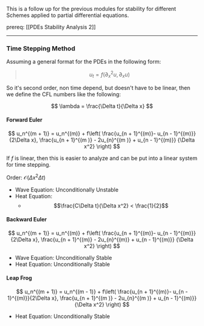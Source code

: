 This is a follow up for the previous modules for stability for different Schemes applied to partial differential equations. 

prereq: [[PDEs Stability Analysis 2]]

---

### Time Stepping Method

Assuming a general format for the PDEs in the following form: 

> $$
> u_t = f(\partial_x^2u, \partial_xu)
> $$

So it's second order, non time depend, but doesn't have to be linear, then we define the CFL numbers like the following: 

$$
\lambda = \frac{\Delta t}{\Delta x}
$$
#### Forward Euler

$$
u_n^{(m + 1)} = u_n^{(m)} + 
f\left(
	\frac{u_{n + 1}^{(m)}- u_{n - 1}^{(m)}}{2\Delta x},
	\frac{u_{n + 1}^{(m )} - 2u_{n}^{(m )} + u_{n - 1}^{(m)}}
	{\Delta x^2}
	\right)
$$

If $f$ is linear, then this is easier to analyze and can be put into a linear system for time stepping. 

Order: $\mathcal{O}(\Delta x^2\Delta t)$

* Wave Equation: Unconditionally Unstable 
* Heat Equation: 
	*  $$\frac{C\Delta t}{\Delta x^2} < \frac{1}{2}$$

#### Backward Euler

$$
u_n^{(m + 1)} = u_n^{(m)} + 
f\left(
	\frac{u_{n + 1}^{(m)}- u_{n - 1}^{(m)}}{2\Delta x},
	\frac{u_{n + 1}^{(m)} - 2u_{n}^{(m)} + u_{n - 1}^{(m)}}
	{\Delta x^2}
	\right)
$$

* Wave Equation: Unconditionally Stable
* Heat Equation: Unconditionally Stable

#### Leap Frog 

$$
u_n^{(m + 1)} = u_n^{(m - 1)} + f\left(
	\frac{u_{n + 1}^{(m)}- u_{n - 1}^{(m)}}{2\Delta x},
	\frac{u_{n + 1}^{(m )} - 2u_{n}^{(m )} + u_{n - 1}^{(m)}}
	{\Delta x^2}
	\right)
$$

* Heat Equation: Unconditionally Stable



